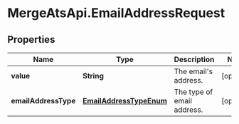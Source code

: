 # MergeAtsApi.EmailAddressRequest

## Properties

Name | Type | Description | Notes
------------ | ------------- | ------------- | -------------
**value** | **String** | The email&#39;s address. | [optional] 
**emailAddressType** | [**EmailAddressTypeEnum**](EmailAddressTypeEnum.md) | The type of email address. | [optional] 



